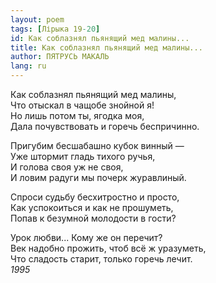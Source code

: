 ```yaml
---
layout: poem
tags: [Лірыка 19-20]
id: Как соблазнял пьянящий мед малины...
title: Как соблазнял пьянящий мед малины...
author: ПЯТРУСЬ МАКАЛЬ
lang: ru
---
```



Как соблазнял пьянящий мед малины,  
Что отыскал в чащобе знойной я!  
Но лишь потом ты, ягодка моя,  
Дала почувствовать и горечь беспричинно.  

Пригубим бесшабашно кубок винный —  
Уже штормит гладь тихого ручья,  
И голова своя уж не своя,  
И ловим радуги мы почерк журавлиный.  

Спроси судьбу бесхитростно и просто,  
Как успокоиться и как не прошуметь,  
Попав к безумной молодости в гости?  

Урок любви... Кому же он перечит?  
Век надобно прожить, чтоб всё ж уразуметь,  
Что сладость старит, только горечь лечит.  
*1995*  

